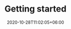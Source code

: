 ---
title: "Getting started"
date: 2020-10-28T11:02:05+06:00
icon: "ti-control-play"
description: "Learn about AgroFIMS, sign up for an account, and navigate the menu."
type : "docs"
weight: = 2
---